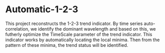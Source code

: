 # Automatic-1-2-3

This project reconstructs the 1-2-3 trend indicator. By time series auto-correlation, we identify the dominant wavelength and based on this, 
we futherly optimize the TimeScale parameter of the trend indicator. This indicator works by automatically locating the local minima.
Then from the pattern of these minima, the trend status will be identified.
